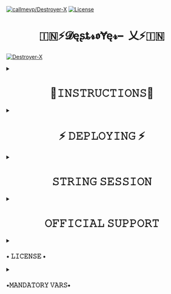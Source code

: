 

[![callmevp/Destroyer-X](https://img.shields.io/static/v1?label=Callmevp&message=Destroyer-X&color=blue&logo=github)](https://github.com/callmevp/Destroyer-X)
[![License](https://img.shields.io/badge/License-GNU-blue)](#license)


<h1 align="center"> 🇮🇳⚡𝓓ęʂȶ𝓻𝖔Ɏę𝓻╸乂⚡🇮🇳 </h1>



 

[![Destroyer-X](https://telegra.ph/file/c43617d076b99ba2a427a.png)](https://t.me/DestroyerXSupport)


<details><summary> <h1 align="center">🧾𝙸𝙽𝚂𝚃𝚁𝚄𝙲𝚃𝙸𝙾𝙽𝚂🧾</h1> </summary>

  - Read carefully
        
        - Fork at your own risk.
        
        - Owner will not be responsible for any kinds for ban due to bot.

        - Please ask to owner before using codes.
</details>

<details><summary> <h1 align="center">⚡ 𝙳𝙴𝙿𝙻𝙾𝚈𝙸𝙽𝙶 ⚡</h1> </summary>
 

### DEPLOY TO HERUOKU
  - To host on heroku click on below link
    

    <a href="https://dashboard.heroku.com/new?button-url=https%3A%2F%2Fgithub.com%2FCallmevp%2FDestroyer-X&template=https%3A%2F%2Fgithub.com%2Fcallmevp%2FDestroyer-X" rel="nofollow" style="background-color: initial; box-sizing: border-box; color: #0366d6; text-decoration-line: none;"><img alt="Deploy" data-canonical-src="https://www.herokucdn.com/deploy/button.svg" src="https://camo.githubusercontent.com/83b0e95b38892b49184e07ad572c94c8038323fb/68747470733a2f2f7777772e6865726f6b7563646e2e636f6d2f6465706c6f792f627574746f6e2e737667" style="border-style: none; box-sizing: initial; max-width: 100%;" /></a></div>
     </a>

  
</details>

<details><summary> <h1 align="center">𝚂𝚃𝚁𝙸𝙽𝙶 𝚂𝙴𝚂𝚂𝙸𝙾𝙽</h1> </summary>
 

## 
  - Generate String session on repl it
   
       

       [![GenerateString](https://img.shields.io/badge/repl.it-generateString-yellowgreen)](https://replit.com/@callmevp/Destroyer-X#main.py) 
        
  - Generate by running code on Termux
       - Install git package
           `pkg install git`
    - Clone this repository.
           `git clone https://github.com/callmevp/Destroyer-X.git`
    - Then Do
           `cd personalbot`
    - Run String Generator By
           `bash string.sh`
    - Then Fill The Required Details.
    - API ID, API HASH, PHONE NUMBER (WITH COUNTRY CODE)

</details>

<details><summary> <h1 align="center">𝙾𝙵𝙵𝙸𝙲𝙸𝙰𝙻 𝚂𝚄𝙿𝙿𝙾𝚁𝚃 </h1> </summary>
 
<a href="https://t.me/Astro_UserBot"><img src="https://img.shields.io/badge/Join-Support%20Channel-red.svg?style=for-the-badge&logo=Telegram"></a>

<a href="https://t.me/Astro_HelpChat"><img src="https://img.shields.io/badge/Join-Support%20Group-red.svg?style=for-the-badge&logo=Telegram"></a>

[![Contact Us](https://img.shields.io/badge/Telegram-Contact%20Me-informational)](https://t.me/call_me_vp)

</details>

 <details><summary> <h3>• 𝙻𝙸𝙲𝙴𝙽𝚂𝙴 •</h3> </summary>

![](https://www.gnu.org/graphics/gplv3-or-later.png)

Copyright (C) 2021 Pushpendra6367

Poject [Destroyer-X](https://github.com/callmevp/Destroyer-X) is free software: you can redistribute it and/or modify
it under the terms of the GNU General Public License as published by
the Free Software Foundation, either version 3 of the License, or
(at your option) any later version.

This program is distributed in the hope that it will be useful,
but WITHOUT ANY WARRANTY; without even the implied warranty of
MERCHANTABILITY or FITNESS FOR A PARTICULAR PURPOSE.  See the
GNU General Public License for more details.

You should have received a copy of the GNU General Public License
along with this program. If not, see <https://www.gnu.org/licenses/>.

Released under [GNU](/LICENSE) by [ @Pushpendra6367](https://github.com/Pushpendra6367).

</details>

<details> <summary> <h3>•𝙼𝙰𝙽𝙳𝙰𝚃𝙾𝚁𝚈 𝚅𝙰𝚁𝚂•</h3> </summary>

  - Some of the environment variables are mandatory.
- These are listed below.
    - `APP_ID`:   You can get this value from [here](https://my.telegram.org)
    - `API_HASH`:   You can get this value from [here](https://my.telegram.org)
    - `ENV`:   `ANYTHING`
    - `STRING_SESSION`:   You can get this value from running `python3 string_session.py` in termux after cloning this repo. Or just using [repl run](https://replit.com/@callmevp/Destroyer-X#main.py)
    - `LOG_GROUP`:   Make a Channel Or Group and get it's id.
    - `DATABASE_URL`:   Make a database on elephant sql and paste the url.
    - `DB_URI`:   Same as `DATABASE_URL`
    - `BOT_TOKEN`:   Make a Bot from [Botfather](https://t.me/botfather) and paste the bot token here.
    - `BOT_USERNAME`:   Paste the Username of bot that you made from [BotFather](https://t.me/botfather).
- The userbot will not work without setting the mandatory vars.
# README BY 
[![README CREDIT](https://img.shields.io/badge/Telegram-Contact%20Me-informational)](https://t.me/nikkuiii)


</details>




